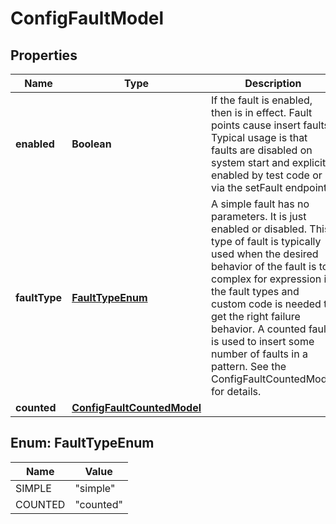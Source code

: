 
# ConfigFaultModel

## Properties
Name | Type | Description | Notes
------------ | ------------- | ------------- | -------------
**enabled** | **Boolean** | If the fault is enabled, then is in effect. Fault points cause insert faults. Typical usage is that faults are disabled on system start and explicitly enabled by test code or via the setFault endpoint.  |  [optional]
**faultType** | [**FaultTypeEnum**](#FaultTypeEnum) | A simple fault has no parameters. It is just enabled or disabled. This type of fault is typically used when the desired behavior of the fault is too complex for expression in the fault types and custom code is needed to get the right failure behavior.  A counted fault is used to insert some number of faults in a pattern. See the ConfigFaultCountedModel for details.  |  [optional]
**counted** | [**ConfigFaultCountedModel**](ConfigFaultCountedModel.md) |  |  [optional]


<a name="FaultTypeEnum"></a>
## Enum: FaultTypeEnum
Name | Value
---- | -----
SIMPLE | &quot;simple&quot;
COUNTED | &quot;counted&quot;



